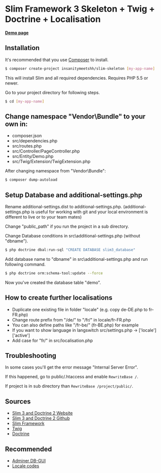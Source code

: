 # Slim Framework 3 Skeleton + Twig + Doctrine + Localisation

[**Demo page**](http://slim3.insanitymeetshh.net)

## Installation

It's recommended that you use [Composer](https://getcomposer.org/) to install.

```bash
$ composer create-project insanitymeetshh/slim-skeleton [my-app-name]
```

This will install Slim and all required dependencies. Requires PHP 5.5 or newer.

Go to your project directory for following steps.

```bash
$ cd [my-app-name]
```

## Change namespace "Vendor\Bundle" to your own in:
* composer.json
* src/dependencies.php
* src/routes.php
* src/Controller/PageController.php
* src/Entity/Demo.php
* src/Twig/Extension/TwigExtension.php

After changing namespace from "Vendor\Bundle":
```bash
$ composer dump-autoload
```

## Setup Database and additional-settings.php 
Rename additional-settings.dist to additional-settings.php.
(additional-settings.php is useful for working with git and your local environment is different to live or to your team mates)

Change "public_path" if you run the project in a sub directory.

Change Database conditions in src\additional-settings.php (without "dbname").
```bash
$ php doctrine dbal:run-sql "CREATE DATABASE slim3_database"
```

Add database name to "dbname" in src\additional-settings.php and run following command.
```bash
$ php doctrine orm:schema-tool:update --force
```
Now you've created the database table "demo".

## How to create further localisations
* Duplicate one existing file in folder "locale" (e.g. copy de-DE.php to fr-FR.php)
* Change route prefix from "/de/" to "/fr/" in locale/fr-FR.php
* You can also define paths like "/fr-be/" (fr-BE.php) for example
* If you want to show language in langswitch src/settings.php -> ['locale']['active']
* Add case for "fr/" in src/localisation.php

## Troubleshooting
In some cases you'll get the error message "Internal Server Error".

If this happened, go to public/.htaccess and enable `RewriteBase /`.

If project is in sub directory than `RewriteBase /project/public/`.

## Sources
* [Slim 3 and Doctrine 2 Website](http://blog.sub85.com/slim-3-with-doctrine-2.html)
* [Slim 3 and Doctrine 2 Github](https://github.com/matthewfedak/slim-3-doctrine-2)
* [Slim Framework](https://www.slimframework.com/)
* [Twig](https://twig.symfony.com/)
* [Doctrine](http://docs.doctrine-project.org/en/latest/)

## Recommended
* [Adminer DB-GUI](https://www.adminer.org/)
* [Locale codes](https://msdn.microsoft.com/en-us/library/ee825488.aspx)

